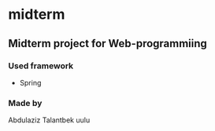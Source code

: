 # midterm

## Midterm project for Web-programmiing

### Used framework
 - Spring

### Made by
Abdulaziz Talantbek uulu
